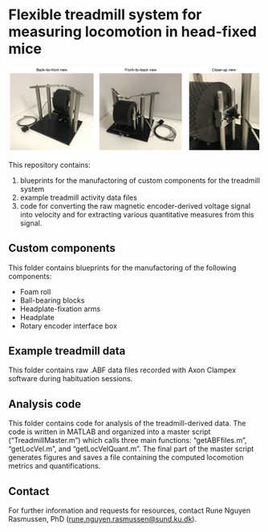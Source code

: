# Flexible treadmill system for measuring locomotion in head-fixed mice


![](Photos/setup.png)



This repository contains: 

1) blueprints for the manufactoring of custom components for the treadmill system
2) example treadmill activity data files
3) code for converting the raw magnetic encoder-derived voltage signal into velocity and for extracting various quantitative measures from this signal.

Custom components 
--------
This folder contains blueprints for the manufactoring of the following components:

<ul>
<li> Foam roll
<li> Ball-bearing blocks
<li> Headplate-fixation arms
<li> Headplate
<li> Rotary encoder interface box  
</ul>

Example treadmill data
--------
This folder contains raw .ABF data files recorded with Axon Clampex software during habituation sessions.

Analysis code
--------
This folder contains code for analysis of the treadmill-derived data. The code is written in MATLAB and organized into a master script (“TreadmillMaster.m”) which calls three main functions: “getABFfiles.m”, “getLocVel.m”, and “getLocVelQuant.m”. The final part of the master script generates figures and saves a file containing the computed locomotion metrics and quantifications.

Contact
--------
For further information and requests for resources, contact Rune Nguyen Rasmussen, PhD (rune.nguyen.rasmussen@sund.ku.dk).

